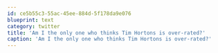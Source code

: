 ```yaml
---
id: ce5b55c3-55ac-45ee-884d-5f178da9e076
blueprint: text
category: twitter
title: 'Am I the only one who thinks Tim Hortons is over-rated?'
caption: 'Am I the only one who thinks Tim Hortons is over-rated?'
---
```

